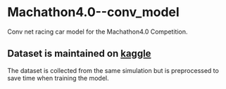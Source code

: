 # Machathon4.0--conv_model
Conv net racing car model for the Machathon4.0 Competition.
## Dataset is maintained on  [kaggle](https://www.kaggle.com/datasets/omarabdelgawad/road-simulation-canny)

The dataset is collected from the same simulation but is preprocessed to save time when training the model.